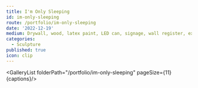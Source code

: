 ```yaml
---
title: I'm Only Sleeping
id: im-only-sleeping
route: /portfolio/im-only-sleeping
date: '2022-12-19'
medium: Drywall, wood, latex paint, LED can, signage, wall register, extension cord, power receptacle
categories:
  - Sculpture
published: true
icon: clip
---
```

<script>
    import GalleryList from '$lib/components/GalleryList.svelte'
    const captions = {
        1: "I built the doorway to exactly my height at time of construction."
    }
</script>
<GalleryList folderPath="/portfolio/im-only-sleeping" pageSize={11} {captions}/>